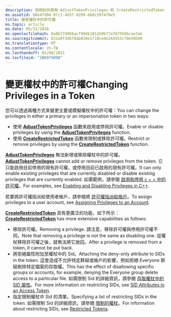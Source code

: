 ```yaml
---
description: 說明如何使用 AdjustTokenPrivileges 和 CreateRestrictedToken 函數來變更權杖中的許可權。
ms.assetid: b8e47d04-07c1-4d57-8209-6b0c397476e5
title: 變更權杖中的許可權
ms.topic: article
ms.date: 05/31/2018
ms.openlocfilehash: 0a8b77d966acf90db101269b77a767550bcae3ab
ms.sourcegitcommit: 831e8f3db78ab820e1710cede244553c70e50500
ms.translationtype: MT
ms.contentlocale: zh-TW
ms.lasthandoff: 01/08/2021
ms.locfileid: "106975898"
---
```

# <a name="changing-privileges-in-a-token"></a><span data-ttu-id="98ca2-103">變更權杖中的許可權</span><span class="sxs-lookup"><span data-stu-id="98ca2-103">Changing Privileges in a Token</span></span>

<span data-ttu-id="98ca2-104">您可以透過兩種方式來變更主要或模擬權杖中的許可權：</span><span class="sxs-lookup"><span data-stu-id="98ca2-104">You can change the privileges in either a primary or an impersonation token in two ways:</span></span>

-   <span data-ttu-id="98ca2-105">使用 [**AdjustTokenPrivileges**](/windows/desktop/api/securitybaseapi/nf-securitybaseapi-adjusttokenprivileges) 函數來啟用或停用許可權。</span><span class="sxs-lookup"><span data-stu-id="98ca2-105">Enable or disable privileges by using the [**AdjustTokenPrivileges**](/windows/desktop/api/securitybaseapi/nf-securitybaseapi-adjusttokenprivileges) function.</span></span>
-   <span data-ttu-id="98ca2-106">使用 [**CreateRestrictedToken**](/windows/desktop/api/securitybaseapi/nf-securitybaseapi-createrestrictedtoken) 函數來限制或移除許可權。</span><span class="sxs-lookup"><span data-stu-id="98ca2-106">Restrict or remove privileges by using the [**CreateRestrictedToken**](/windows/desktop/api/securitybaseapi/nf-securitybaseapi-createrestrictedtoken) function.</span></span>

<span data-ttu-id="98ca2-107">[**AdjustTokenPrivileges**](/windows/desktop/api/securitybaseapi/nf-securitybaseapi-adjusttokenprivileges) 無法新增或移除權杖中的許可權。</span><span class="sxs-lookup"><span data-stu-id="98ca2-107">[**AdjustTokenPrivileges**](/windows/desktop/api/securitybaseapi/nf-securitybaseapi-adjusttokenprivileges) cannot add or remove privileges from the token.</span></span> <span data-ttu-id="98ca2-108">它只能啟用目前停用的現有許可權，或停用目前已啟用的現有許可權。</span><span class="sxs-lookup"><span data-stu-id="98ca2-108">It can only enable existing privileges that are currently disabled or disable existing privileges that are currently enabled.</span></span> <span data-ttu-id="98ca2-109">如需範例，請參閱 [啟用和停用 c + + 中的許可權](/windows/desktop/SecAuthZ/enabling-and-disabling-privileges-in-c--)。</span><span class="sxs-lookup"><span data-stu-id="98ca2-109">For examples, see [Enabling and Disabling Privileges in C++](/windows/desktop/SecAuthZ/enabling-and-disabling-privileges-in-c--).</span></span>

<span data-ttu-id="98ca2-110">若要將許可權指派給使用者帳戶，請參閱將 [許可權指派給帳戶](assigning-privileges-to-an-account.md)。</span><span class="sxs-lookup"><span data-stu-id="98ca2-110">To assign privileges to a user account, see [Assigning Privileges to an Account](assigning-privileges-to-an-account.md).</span></span>

<span data-ttu-id="98ca2-111">[**CreateRestrictedToken**](/windows/desktop/api/securitybaseapi/nf-securitybaseapi-createrestrictedtoken) 具有更廣泛的功能，如下所示：</span><span class="sxs-lookup"><span data-stu-id="98ca2-111">[**CreateRestrictedToken**](/windows/desktop/api/securitybaseapi/nf-securitybaseapi-createrestrictedtoken) has more extensive capabilities as follows:</span></span>

-   <span data-ttu-id="98ca2-112">移除許可權。</span><span class="sxs-lookup"><span data-stu-id="98ca2-112">Removing a privilege.</span></span> <span data-ttu-id="98ca2-113">請注意，移除許可權與停用許可權不同。</span><span class="sxs-lookup"><span data-stu-id="98ca2-113">Note that removing a privilege is not the same as disabling one.</span></span> <span data-ttu-id="98ca2-114">從權杖移除許可權之後，就無法將它放回。</span><span class="sxs-lookup"><span data-stu-id="98ca2-114">After a privilege is removed from a token, it cannot be put back.</span></span>
-   <span data-ttu-id="98ca2-115">將拒絕屬性附加至權杖中的 Sid。</span><span class="sxs-lookup"><span data-stu-id="98ca2-115">Attaching the deny-only attribute to SIDs in the token.</span></span> <span data-ttu-id="98ca2-116">這會造成不允許特定群組或帳戶的影響，例如拒絕 Everyone 群組刪除特定檔案的存取權。</span><span class="sxs-lookup"><span data-stu-id="98ca2-116">This has the effect of disallowing specific groups or accounts, for example, denying the Everyone group delete access to a particular file.</span></span> <span data-ttu-id="98ca2-117">如需限制 Sid 的詳細資訊，請參閱 [存取權杖中的 SID 屬性](/windows/desktop/SecAuthZ/sid-attributes-in-an-access-token)。</span><span class="sxs-lookup"><span data-stu-id="98ca2-117">For more information on restricting SIDs, see [SID Attributes in an Access Token](/windows/desktop/SecAuthZ/sid-attributes-in-an-access-token).</span></span>
-   <span data-ttu-id="98ca2-118">指定限制權杖中 Sid 的清單。</span><span class="sxs-lookup"><span data-stu-id="98ca2-118">Specifying a list of restricting SIDs in the token.</span></span> <span data-ttu-id="98ca2-119">如需限制 Sid 的詳細資訊，請參閱 [限制的權杖](/windows/desktop/SecAuthZ/restricted-tokens)。</span><span class="sxs-lookup"><span data-stu-id="98ca2-119">For information about restricting SIDs, see [Restricted Tokens](/windows/desktop/SecAuthZ/restricted-tokens).</span></span>

 

 
